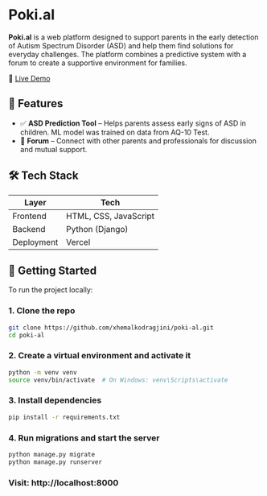 # Poki.al

**Poki.al** is a web platform designed to support parents in the early detection of Autism Spectrum Disorder (ASD) and help them find solutions for everyday challenges. The platform combines a predictive system with a forum to create a supportive environment for families.

🔗 [Live Demo](https://poki-al.vercel.app)


## 🧠 Features

- ✅ **ASD Prediction Tool** – Helps parents assess early signs of ASD in children. ML model was trained on data from AQ-10 Test.
- 💬 **Forum** – Connect with other parents and professionals for discussion and mutual support.


## 🛠 Tech Stack

| Layer       | Tech                        |
|------------|-----------------------------|
| Frontend    | HTML, CSS, JavaScript       |
| Backend     | Python (Django)             |
| Deployment  | Vercel                      |

## 🚀 Getting Started

To run the project locally:

### 1. Clone the repo

```bash
git clone https://github.com/xhemalkodragjini/poki-al.git
cd poki-al
```

### 2. Create a virtual environment and activate it

```bash
python -m venv venv
source venv/bin/activate  # On Windows: venv\Scripts\activate
```

### 3. Install dependencies

```bash
pip install -r requirements.txt
```

### 4. Run migrations and start the server

```bash
python manage.py migrate
python manage.py runserver
```

### Visit: http://localhost:8000
